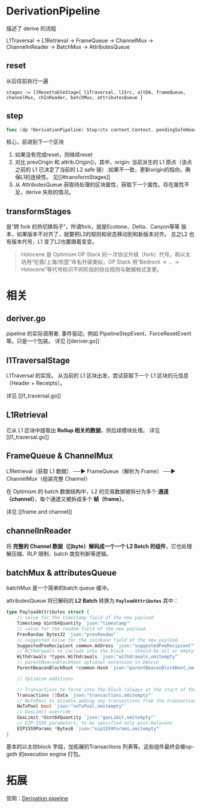 
# DerivationPipeline

 描述了 derive 的流程

L1Traversal → L1Retrieval → FrameQueue → ChannelMux → 
ChannelInReader → BatchMux → AttributesQueue


## reset
从后往前执行一遍
```
stages := []ResettableStage{ l1Traversal, l1Src, altDA, frameQueue, channelMux, chInReader, batchMux, attributesQueue }
```

## step
```go
func (dp *DerivationPipeline) Step(ctx context.Context, pendingSafeHead eth.L2BlockRef)
```
核心，前进到下一个区块
1. 如果没有完成reset，则继续reset
2. 对比 prevOrigin 和 attrib.Origin()，其中，origin: 当前派生的 L1 原点（该点之前的 L1 已决定了当前的 L2 safe 链）.如果不一致，更新origin的指向，确保L1的连续性。 见[[#transformStages]]
3. 从 AttributesQueue 获取待处理的区块属性，获取下一个属性。存在属性不足，derive 失败的情况。


## transformStages

是“跨 fork 的热切换钩子”，所谓fork，就是Ecotone、Delta、Canyon等等 版本，如果版本不对齐了，就要把L2的规则和状态移动到和新版本对齐。
总之L2 也有版本代号，L1 变了L2也要跟着变变。
>Holocene 是 Optimism OP Stack 的一次协议升级（fork）代号。和以太坊用“伦敦/上海/坎昆”命名升级类似，OP Stack 用“Bedrock → … → Holocene”等代号标识不同阶段的协议规则与数据格式变更。
 
# 相关
## deriver.go
pipeline 的实际调用者. 事件驱动，例如 PipelineStepEvent、ForceResetEvent 等。只是一个包装。
详见 [[deriver.go]]

## l1TraversalStage
L1Traversal 的实现。
从当前的 L1 区块出发，尝试获取下一个 L1 区块的元信息（Header + Receipts）。

详见 [[l1_traversal.go]]

## L1Retrieval
它从 L1 区块中提取出 **Rollup 相关的数据**，供后续模块处理。
详见 [[l1_traversal.go]]

## FrameQueue & ChannelMux
L1Retrieval（获取 L1 数据） ──▶ FrameQueue（解析为 Frame） ──▶ ChannelMux（组装完整 Channel）

在 Optimism 的 batch 数据结构中，L2 的交易数据被拆分为多个 **通道（channel）**，每个通道又被拆成多个 **帧（frame）**。

详见 [[frame and channel]]

## channelInReader
将 **完整的 Channel 数据（[]byte）解码成一个一个 L2 Batch 的组件**，它也处理解压缩、RLP 限制、batch 类型判断等逻辑。

## batchMux & attributesQueue

batchMux 是一个简单的batch queue 缓冲。

attributesQueue 将已解码的 **L2 Batch** 转换为 **`PayloadAttributes`**
其中：

```go
type PayloadAttributes struct {
	// value for the timestamp field of the new payload
	Timestamp Uint64Quantity `json:"timestamp"`
	// value for the random field of the new payload
	PrevRandao Bytes32 `json:"prevRandao"`
	// suggested value for the coinbase field of the new payload
	SuggestedFeeRecipient common.Address `json:"suggestedFeeRecipient"`
	// Withdrawals to include into the block -- should be nil or empty depending on Shanghai enablement
	Withdrawals *types.Withdrawals `json:"withdrawals,omitempty"`
	// parentBeaconBlockRoot optional extension in Dencun
	ParentBeaconBlockRoot *common.Hash `json:"parentBeaconBlockRoot,omitempty"`

	// Optimism additions

	// Transactions to force into the block (always at the start of the transactions list).
	Transactions []Data `json:"transactions,omitempty"`
	// NoTxPool to disable adding any transactions from the transaction-pool.
	NoTxPool bool `json:"noTxPool,omitempty"`
	// GasLimit override
	GasLimit *Uint64Quantity `json:"gasLimit,omitempty"`
	// EIP-1559 parameters, to be specified only post-Holocene
	EIP1559Params *Bytes8 `json:"eip1559Params,omitempty"`
}
```

基本的以太坊block 字段，加拓展的Transactions 列表等。这些组件最终会被op-geth 的execution engine 打包。
# 拓展
官网：[Derivation pipeline](https://docs.optimism.io/stack/rollup/derivation-pipeline)

